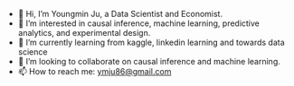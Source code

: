 - 👋 Hi, I’m Youngmin Ju, a Data Scientist and Economist.
- 👀 I’m interested in causal inference, machine learning, predictive analytics, and experimental design. 
- 🌱 I’m currently learning from kaggle, linkedin learning and towards data science
- 💞️ I’m looking to collaborate on causal inference and machine learning.
- 📫 How to reach me: ymju86@gmail.com

<!---
ymju86/ymju86 is a ✨ special ✨ repository because its `README.md` (this file) appears on your GitHub profile.
You can click the Preview link to take a look at your changes.
--->
